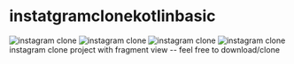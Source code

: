 # instatgramclonekotlinbasic
![instagram clone](https://github.com/shivasubedi/instagramclonekotlinbasic/blob/Learnkotlin/1.jpg?raw=true)
![instagram clone](https://github.com/shivasubedi/instagramclonekotlinbasic/blob/Learnkotlin/2.jpg?raw=true)
![instagram clone](https://github.com/shivasubedi/instagramclonekotlinbasic/blob/Learnkotlin/3.jpg?raw=true)
![instagram clone](https://github.com/shivasubedi/instagramclonekotlinbasic/blob/Learnkotlin/4.jpg?raw=true)
instagram clone project with fragment view -- feel free to download/clone
